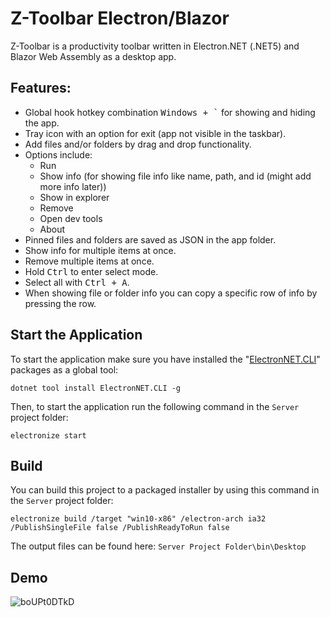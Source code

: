 # Z-Toolbar Electron/Blazor
Z-Toolbar is a productivity toolbar written in Electron.NET (.NET5) and Blazor Web Assembly as a desktop app.

## Features:
- Global hook hotkey combination <kbd>Windows + \`</kbd> for showing and hiding the app.
- Tray icon with an option for exit (app not visible in the taskbar).
- Add files and/or folders by drag and drop functionality.
- Options include:
    - Run
    - Show info (for showing file info like name, path, and id (might add more info later))
    - Show in explorer
    - Remove
    - Open dev tools
    - About 
- Pinned files and folders are saved as JSON in the app folder.
- Show info for multiple items at once.
- Remove multiple items at once.
- Hold <kbd>Ctrl</kbd> to enter select mode.
- Select all with <kbd>Ctrl + A</kbd>.
- When showing file or folder info you can copy a specific row of info by pressing the row.

## Start the Application

To start the application make sure you have installed the "[ElectronNET.CLI](https://www.nuget.org/packages/ElectronNET.CLI/)" packages as a global tool:

```
dotnet tool install ElectronNET.CLI -g
```
Then, to start the application run the following command in the `Server` project folder:
```
electronize start
```

## Build
You can build this project to a packaged installer by using this command in the `Server` project folder:

```
electronize build /target "win10-x86" /electron-arch ia32 /PublishSingleFile false /PublishReadyToRun false
```
The output files can be found here:
`Server Project Folder\bin\Desktop`

## Demo
![boUPt0DTkD](https://user-images.githubusercontent.com/38891601/139172300-e2e7546a-4d31-4c11-9119-c330d165940b.gif)
